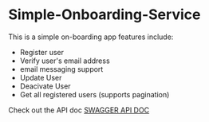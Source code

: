 # Simple-Onboarding-Service

This is a simple on-boarding app features include:

- Register user
- Verify user's email address
- email messaging support
- Update User
- Deacivate User
- Get all registered users (supports pagination)

 Check out the API doc [SWAGGER API DOC](https://sample-on-boarding-service.herokuapp.com/onboarding-service/api/swagger-ui.html#)
